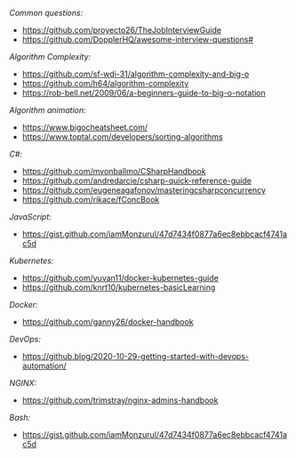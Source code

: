 *Common questions:*
- https://github.com/proyecto26/TheJobInterviewGuide
- https://github.com/DopplerHQ/awesome-interview-questions#

*Algorithm Complexity:*
- https://github.com/sf-wdi-31/algorithm-complexity-and-big-o
- https://github.com/h64/algorithm-complexity
- https://rob-bell.net/2009/06/a-beginners-guide-to-big-o-notation

*Algorithm animation:*
- https://www.bigocheatsheet.com/
- https://www.toptal.com/developers/sorting-algorithms

*C#:*
- https://github.com/mvonballmo/CSharpHandbook
- https://github.com/andredarcie/csharp-quick-reference-guide
- https://github.com/eugeneagafonov/masteringcsharpconcurrency
- https://github.com/rikace/fConcBook

*JavaScript:*
- https://gist.github.com/iamMonzurul/47d7434f0877a6ec8ebbcacf4741ac5d

*Kubernetes:*
- https://github.com/yuvan11/docker-kubernetes-guide
- https://github.com/knrt10/kubernetes-basicLearning

*Docker:*
- https://github.com/ganny26/docker-handbook

*DevOps:*
- https://github.blog/2020-10-29-getting-started-with-devops-automation/

*NGINX:*
- https://github.com/trimstray/nginx-admins-handbook

*Bash:*
- https://gist.github.com/iamMonzurul/47d7434f0877a6ec8ebbcacf4741ac5d
